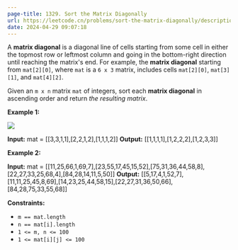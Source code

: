 ```yaml
---
page-title: 1329. Sort the Matrix Diagonally
url: https://leetcode.cn/problems/sort-the-matrix-diagonally/description/?envType=daily-question&envId=2024-04-29
date: 2024-04-29 09:07:18
---
```

A **matrix diagonal** is a diagonal line of cells starting from some cell in either the topmost row or leftmost column and going in the bottom-right direction until reaching the matrix's end. For example, the **matrix diagonal** starting from `mat[2][0]`, where `mat` is a `6 x 3` matrix, includes cells `mat[2][0]`, `mat[3][1]`, and `mat[4][2]`.

Given an `m x n` matrix `mat` of integers, sort each **matrix diagonal** in ascending order and return *the resulting matrix*.

**Example 1:**

![](https://assets.leetcode.com/uploads/2020/01/21/1482_example_1_2.png)

**Input:** mat = \[\[3,3,1,1\],\[2,2,1,2\],\[1,1,1,2\]\]
**Output:** \[\[1,1,1,1\],\[1,2,2,2\],\[1,2,3,3\]\]

**Example 2:**

**Input:** mat = \[\[11,25,66,1,69,7\],\[23,55,17,45,15,52\],\[75,31,36,44,58,8\],\[22,27,33,25,68,4\],\[84,28,14,11,5,50\]\]
**Output:** \[\[5,17,4,1,52,7\],\[11,11,25,45,8,69\],\[14,23,25,44,58,15\],\[22,27,31,36,50,66\],\[84,28,75,33,55,68\]\]

**Constraints:**

-   `m == mat.length`
-   `n == mat[i].length`
-   `1 <= m, n <= 100`
-   `1 <= mat[i][j] <= 100`
